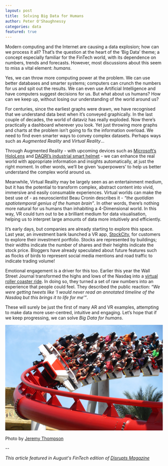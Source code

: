 ```yaml
---
layout: post
title:  Solving Big Data for Humans
author: Peter O'Shaughnessy
categories: data
featured: true
---
```


Modern computing and the Internet are causing a data explosion; how can we process it all? That’s the question at the 
heart of the ‘Big Data’ theme; a concept especially familiar for the FinTech world, with its dependence on numbers, 
trends and forecasts. However, most discussions about this seem to miss a vital element: *humans*.

Yes, we can throw more computing power at the problem. We can use better databases and smarter systems; computers can 
crunch the numbers for us and spit out the results. We can even use Artificial Intelligence and have computers suggest 
decisions for us. But what about us humans? How can we keep up, without losing our understanding of the world around us?

For centuries, since the earliest graphs were drawn, we have recognised that we understand data best when it’s conveyed 
graphically. In the last couple of decades, the world of dataviz has really exploded. Now there’s practically a 
dashboard wherever you look. Yet just throwing more graphs and charts at the problem isn’t going to fix the information 
overload. We need to find even smarter ways to convey complex datasets. Perhaps ways such as *Augmented Reality* and 
*Virtual Reality*...

Through Augmented Reality - with upcoming devices such as [Microsoft’s HoloLens](https://www.microsoft.com/microsoft-hololens/en-us) 
and [DAQRI’s industrial smart helmet](http://hardware.daqri.com/) - we can enhance the real world with appropriate 
information and insights automatically, at just the right moment. In other words, we’ll be given ‘superpowers’ to help 
us better understand the complex world around us.

Meanwhile, Virtual Reality may be largely seen as an entertainment medium, but it has the potential to transform 
complex, abstract content into vivid, immersive and easily consumable experiences. Virtual worlds can make the best use 
of - as neuroscientist Beau Cronin describes it - *“the quotidian spatiotemporal genius of the human brain”*. In other 
words, there’s nothing more natural for us humans than inhabiting a 4-Dimensional world. In this way, VR could turn out 
to be a brilliant medium for data visualisation, helping us to interpret large amounts of data more intuitively and 
efficiently.

It’s early days, but companies are already starting to explore this space. Last year, an investment bank launched a 
VR app, [StockCity](https://www.fidelitylabs.com/content/stockcity-oculus-rift), for customers to explore their 
investment portfolio. Stocks are represented by buildings; their widths indicate the number of shares and their heights 
indicate the stock price. Bloggers have already speculated about future features such as flocks of birds to represent 
social media mentions and road traffic to indicate trading volume!

Emotional engagement is a driver for this too. Earlier this year the Wall Street Journal transformed the highs and lows 
of the Nasdaq into a [virtual roller coaster ride](http://graphics.wsj.com/3d-nasdaq/). In doing so, they turned a set 
of raw numbers into an experience that people could feel. They described the public reaction: *“We were getting tweets 
like ‘I would never read an annotated timeline of the Nasdaq but this brings it to life for me’”*.

These will surely be just the first of many AR and VR examples, attempting to make data more user-centred, intuitive 
and engaging. Let’s hope that if we keep progressing, we can solve *Big Data for humans*.

![Battlestar Galactica Humans vs Cyclon rollercoaster by Jeremy Thompson](/img/posts/2015-08-14-solving-big-data-for-humans/Battlestar_Galactica_Human.jpg)

Photo by [Jeremy Thompson](http://www.flickr.com/people/32916425@N04)

--

*This article featured in August's FinTech edition of [Disrupts Magazine](http://www.disrupts.co.uk)*

